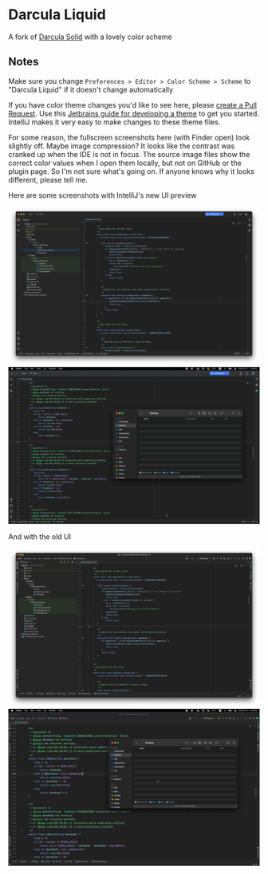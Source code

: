 # Darcula Liquid

A fork of [Darcula Solid](https://github.com/vecheslav/darcula-solid) with a lovely color scheme

## Notes

Make sure you change `Preferences > Editor > Color Scheme > Scheme` to "Darcula Liquid" if it doesn't change automatically

If you have color theme changes you'd like to see here, please [create a Pull Request](https://github.com/ajs1998/darcula-liquid/pulls). Use this [Jetbrains guide for developing a theme](https://plugins.jetbrains.com/docs/intellij/developing-themes.html) to get you started. IntelliJ makes it very easy to make changes to these theme files.

For some reason, the fullscreen screenshots here (with Finder open) look slightly off. Maybe image compression? It looks like the contrast was cranked up when the IDE is not in focus. The source image files show the correct color values when I open them locally, but not on GitHub or the plugin page. So I'm not sure what's going on. If anyone knows why it looks different, please tell me.

Here are some screenshots with IntelliJ's new UI preview

![img.png](src/main/resources/screenshots/new-ui1.png)
![img.png](src/main/resources/screenshots/new-ui2.png)

And with the old UI

![img.png](src/main/resources/screenshots/old-ui1.png)
![img.png](src/main/resources/screenshots/old-ui2.png)
